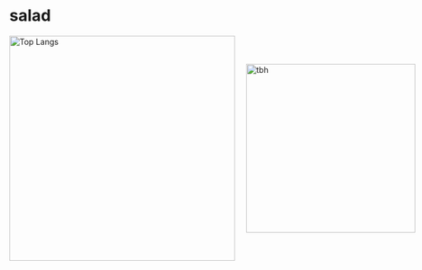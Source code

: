 # salad

<div style="display: flex; gap: 20px; align-items: center;">

  <img src="https://github-readme-stats.vercel.app/api/top-langs/?username=saladtopfive&layout=compact&theme=dracula" alt="Top Langs" width="400"/>

  <img src="https://github.com/user-attachments/assets/b7671eba-a7af-445f-a886-126b2cef02a2" alt="tbh" width="300"/>

</div>
